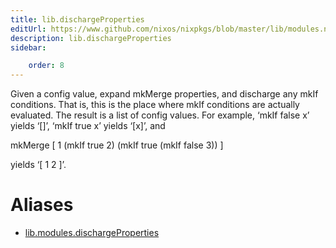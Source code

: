 ```yaml
---
title: lib.dischargeProperties
editUrl: https://www.github.com/nixos/nixpkgs/blob/master/lib/modules.nix#L900C25
description: lib.dischargeProperties
sidebar:

    order: 8
---
```


Given a config value, expand mkMerge properties, and discharge
any mkIf conditions.  That is, this is the place where mkIf
conditions are actually evaluated.  The result is a list of
config values.  For example, ‘mkIf false x’ yields ‘[]’,
‘mkIf true x’ yields ‘[x]’, and

mkMerge [ 1 (mkIf true 2) (mkIf true (mkIf false 3)) ]

yields ‘[ 1 2 ]’.


# Aliases

- [lib.modules.dischargeProperties](./reference/lib/modules/lib-modules-dischargeProperties)


